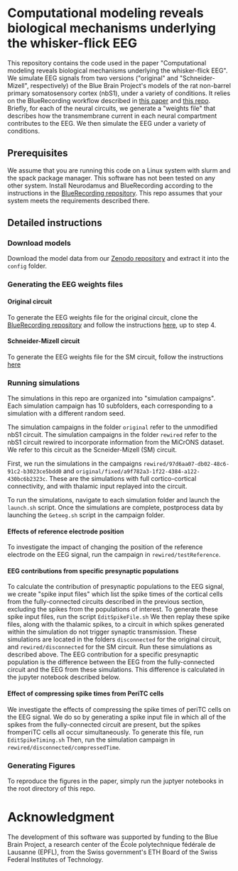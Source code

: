# Computational modeling reveals biological mechanisms underlying the whisker-flick EEG

This repository contains the code used in the paper "Computational modeling reveals biological mechanisms underlying the whisker-flick EEG". 
We simulate EEG signals from two versions ("original" and "Schneider-Mizell", respectively) of the Blue Brain Project's models of the rat non-barrel primary somatosensory cortex (nbS1), under a variety of conditions.
It relies on the BlueRecording workflow described in [this paper](https://www.biorxiv.org/content/10.1101/2024.05.14.591849v1) and [this repo]((github.com/BlueBrain/BlueRecording)).
Briefly, for each of the neural circuits, we generate a "weights file" that describes how the transmembrane current in each neural compartment contributes to the EEG. We then simulate the EEG under a variety of conditions.

## Prerequisites

We assume that you are running this code on a Linux system with slurm and the spack package manager. This software has not been tested on any other system. 
Install Neurodamus and BlueRecording according to the instructions in the [BlueRecording repository](github.com/BlueBrain/BlueRecording). This repo assumes that your system meets the requirements described there.

## Detailed instructions

### Download models
Download the model data from our [Zenodo repository](https://zenodo.org/records/11113043) and extract it into the `config` folder.

### Generating the EEG weights files

#### Original circuit

To generate the EEG weights file for the original circuit, clone the [BlueRecording repository](github.com/BlueBrain/BlueRecording) and follow the instructions [here](https://github.com/BlueBrain/BlueRecording/tree/main/examples/whiskerFlick#readme), up to step 4. 

#### Schneider-Mizell circuit

To generate the EEG weights file for the SM circuit, follow the instructions [here](https://github.com/joseph-tharayil/whiskerFlick/rewired/compartment/6ea6a7b1-3b3b-42c7-868d-8277b09b0597/0/)

### Running simulations

The simulations in this repo are organized into "simulation campaigns". Each simulation campaign has 10 subfolders, each corresponding to a simulation with a different random seed.

The simulation campaigns in the folder `original` refer to the unmodified nbS1 circuit. The simulation campaigns in the folder `rewired` refer to the nbS1 circuit rewired to incorporate information from the MiCrONS dataset. We refer to this circuit as the Scneider-Mizell (SM) circuit.

First, we run the simulations in the campaigns `rewired/97d6aa07-db02-48c6-91c2-b3023ce5bdd0` and `original/fixed/a9f782a3-1f22-4384-a122-430bc6b2323c`. These are the simulations with full cortico-cortical connectivity, and with thalamic input replayed into the circuit.

To run the simulations, navigate to each simulation folder and launch the `launch.sh` script.
Once the simulations are complete, postprocess data by launching the `Geteeg.sh` script in the campaign folder. 

#### Effects of reference electrode position
To investigate the impact of changing the position of the reference electrode on the EEG signal, run the campaign in `rewired/testReference`.

#### EEG contributions from specific presynaptic populations
To calculate the contribution of presynaptic populations to the EEG signal, we create "spike input files" which list the spike times of the cortical cells from the fully-connected circuits described in the previous section, excluding the spikes from the populations of interest.
To generate these spike input files, run the script `EditSpikeFile.sh`
We then replay these spike files, along with the thalamic spikes, to a circuit in which spikes generated within the simulation do not trigger synaptic transmission. These simulations are located in the folders `disconnected` for the original circuit, and `rewired/disconnected` for the SM circuit.
Run these simulations as described above. The EEG contribution for a specific presynaptic population is the difference between the EEG from the fully-connected circuit and the EEG from these simulations. This difference is calculated in the jupyter notebook described below.

#### Effect of compressing spike times from PeriTC cells
We investigate the effects of compressing the spike times of periTC cells on the EEG signal. We do so by generating a spike input file in which all of the spikes from the fully-connected circuit are present, but the spikes fromperiTC cells all occur simultaneously. To generate this file, run `EditSpikeTiming.sh`
Then, run the simulation campaign in `rewired/disconnected/compressedTime`.

### Generating Figures

To reproduce the figures in the paper, simply run the juptyer notebooks in the root directory of this repo.

# Acknowledgment
The development of this software was supported by funding to the Blue Brain Project, a research center of the École polytechnique fédérale de Lausanne (EPFL), from the Swiss government's ETH Board of the Swiss Federal Institutes of Technology.
